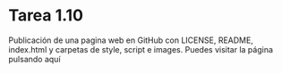 # Tarea 1.10
Publicación de una pagina web en GitHub con LICENSE, README, index.html y carpetas de style, script e images.
<a herf= 'https://uxiamesias.github.io/Tarea-1.10/' target='_blank'>Puedes visitar la página pulsando aquí</a>
